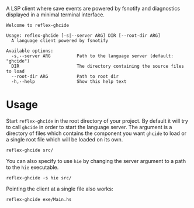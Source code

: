 A LSP client where save events are powered by fsnotify and diagnostics
displayed in a minimal terminal interface.

```
Welcome to reflex-ghcide

Usage: reflex-ghcide [-s|--server ARG] DIR [--root-dir ARG]
  A language client powered by fsnotify

Available options:
  -s,--server ARG          Path to the language server (default: "ghcide")
  DIR                      The directory containing the source files to load
  --root-dir ARG           Path to root dir
  -h,--help                Show this help text
```

# Usage

Start `reflex-ghcide` in the root directory of your project. By default it will
try to call `ghcide` in order to start the language server. The argument is
a directory of files which contains the component you want `ghcide` to load or
a single root file which will be loaded on its own.

```
reflex-ghcide src/
```

You can also specify to use `hie` by changing the server argument to a path to the
`hie` executable.

```
reflex-ghcide -s hie src/
```

Pointing the client at a single file also works:

```
reflex-ghcide exe/Main.hs
```
